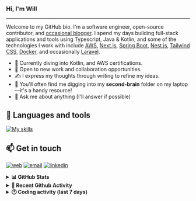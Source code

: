 ### Hi, I'm Will

---

Welcome to my GitHub bio. I'm a software engineer, open-source contributor, and [occasional blogger][blog]. I spend my days building full-stack applications and tools using Typescript, Java & Kotlin, and some of the technologies I work with include [AWS](https://aws.amazon.com/fr/), [Next.js](https://nextjs.org/), [Spring Boot](https://spring.io/projects/spring-boot), [Nest.js](https://nestjs.com/), [Tailwind CSS](https://github.com/tailwindlabs/tailwindcss), [Docker](https://www.docker.com/), and occasionally [Laravel](https://laravel.com/).

- 🔭 Currently diving into Kotlin, and AWS certifications.
- 👯 Open to new work and collaboration opportunities.
- ✍️ I express my thoughts through writing to refine my ideas.
- 🧠 You'll often find me digging into my **second-brain** folder on my laptop—it's a handy resource!
- 💬 Ask me about anything (I'll answer if possible)

## 🎨 Languages and tools

[![My skills](https://skillicons.dev/icons?i=typescript,js,nodejs,nest,java,kotlin,spring,python,fastapi,django,aws,docker,vscode,idea,tailwind&perline=15)](https://wilfriedago.dev/about#skills)

## 📫 Get in touch
[![web](https://img.shields.io/badge/WEBSITE-12100E?logo=google-earth&color=282A36)][website]
[![email](https://img.shields.io/badge/MAIL-12100E?logo=mailgun&color=282A36)][mail]
[![linkedin](https://img.shields.io/badge/LINKEDIN-12100E?logo=linkedin&color=282A36)][linkedin]


<details>
  <summary><b>📊 GitHub Stats</b></summary>
	<br/>
	<p align="left">
		<img width="49.5%" src="https://github-readme-stats.vercel.app/api?username=wilfriedago&show_icons=true&count_private=true&title_color=10b981&icon_color=10b981&theme=react&hide_border=true" />
		<img width="49.5%" src="https://streak-stats.demolab.com/?user=wilfriedago&hide_border=true&theme=react&ring=10b981&fire=fff&currStreakNum=fff&sideLabels=10b981&currStreakLabel=10b981&sideNums=fff" />
	</p>
</details>

<details>
  <summary><b>📅 Recent Github Activity</b></summary>
	<br>

<!--RECENT_ACTIVITY:last_update-->
Last Updated: Tuesday, September 9th, 2025, 4:19:18 AM
<!--RECENT_ACTIVITY:last_update_end-->

<!--RECENT_ACTIVITY:start-->
1. ⭐ Starred [diffplug/spotless](https://github.com/diffplug/spotless)<br>
2. ⬆️ Pushed 2 commit(s) to [wilfriedago/skills-communicate-using-markdown](https://github.com/wilfriedago/skills-communicate-using-markdown)<br>
3. 🎉 Merged PR [#2](https://github.com/wilfriedago/skills-communicate-using-markdown/pull/2) in [wilfriedago/skills-communicate-using-markdown](https://github.com/wilfriedago/skills-communicate-using-markdown)<br>
4. ⭐ Starred [omerbsezer/Fast-Kubernetes](https://github.com/omerbsezer/Fast-Kubernetes)<br>
5. ⬆️ Pushed 3 commit(s) to [wilfriedago/next-todo-app-frontend](https://github.com/wilfriedago/next-todo-app-frontend)<br>
<!--RECENT_ACTIVITY:end-->
</details>

<details>
  <summary><b>🕐 Coding activity (last 7 days)</b></summary>
	<br>

<!--START_SECTION:waka-->

```python
Total Time: 23 hrs 16 mins

Java              19 hrs 28 mins  █████████████████████░░░░   83.59 %
Kotlin            1 hr 50 mins    ██░░░░░░░░░░░░░░░░░░░░░░░   07.92 %
XML               11 mins         ▒░░░░░░░░░░░░░░░░░░░░░░░░   00.82 %
Bash              7 mins          ░░░░░░░░░░░░░░░░░░░░░░░░░   00.55 %
Groovy            7 mins          ░░░░░░░░░░░░░░░░░░░░░░░░░   00.52 %
Docker            6 mins          ░░░░░░░░░░░░░░░░░░░░░░░░░   00.47 %
Java Properties   4 mins          ░░░░░░░░░░░░░░░░░░░░░░░░░   00.31 %
Properties        3 mins          ░░░░░░░░░░░░░░░░░░░░░░░░░   00.23 %
```

<!--END_SECTION:waka-->
</details>

[website]: https://wilfriedago.me
[linkedin]: https://linkedin.com/in/wilfriedago
[blog]: https://wilfriedago.me/blog
[mail]: mailto:hello@wilfriedago.me
